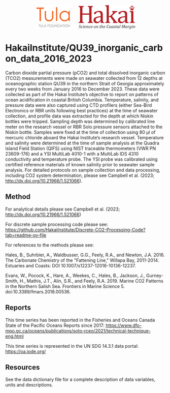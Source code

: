 <div align='center'>
    <a href='https://tula.org'><img height='75px' src=docs/logos/tula-logo.png /></a>
    &nbsp;&nbsp;&nbsp;&nbsp;
    <a href='https://hakai.org'><img height='75px' src=docs/logos/hakai-logo.png /></a>
</div>

# HakaiInstitute/QU39_inorganic_carbon_data_2016_2023

Carbon dioxide partial pressure (pCO2) and total dissolved inorganic carbon (TCO2) measurements were made on seawater collected from 12 depths at oceanographic station QU39 in the northern Strait of Georgia approximately every two weeks from January 2016 to December 2023. These data were collected as part of the Hakai Institute’s objective to report on patterns of ocean acidification in coastal British Columbia. Temperature, salinity, and pressure data were also captured using CTD profilers (either Sea-Bird Electronics or RBR units following best practices) at the time of seawater collection, and profile data was extracted for the depth at which Niskin bottles were tripped. Sampling depth was determined by calibrated line meter on the research vessel or RBR Solo pressure sensors attached to the Niskin bottle. Samples were fixed at the time of collection using 80 µl of mercuric chloride aboard the Hakai Institute’s research vessel. Temperature and salinity were determined at the time of sample analysis at the Quadra Island Field Station (QIFS) using NIST traceable thermometers (VWR PN 23609-176) and a YSI MultiLab 4010-1 with a MultiLab IDS 4310 conductivity and temperature probe. The YSI probe was calibrated using certified reference materials of known salinity prior to seawater sample analysis. For detailed protocols on sample collection and data processing, including CO2 system determination, please see Campbell et al. (2023; http://dx.doi.org/10.21966/1.521066). 

## Method

For analytical details please see Campbell et al. (2023; http://dx.doi.org/10.21966/1.521066)

For discrete sample processing code please see: https://github.com/HakaiInstitute/Discrete-CO2-Processing-Code?tab=readme-ov-file

For references to the methods please see: 

Hales, B., Suhrbier, A., Waldbusser, G.G., Feely, R.A., and Newton, J.A. 2016. The Carbonate Chemistry of the "Fattening Line," Willapa Bay, 2011-2014. Estuaries and Coasts: DOI 10.1007/s12237-12016-10136-12237.

Evans, W., Pocock, K., Hare, A., Weekes, C., Hales, B., Jackson, J., Gurney-Smith, H., Mathis, J.T., Alin, S.R., and Feely, R.A. 2019. Marine CO2 Patterns in the Northern Salish Sea. Frontiers in Marine Science 5. doi:10.3389/fmars.2018.00536.

## Reports

This time series has been reported in the Fisheries and Oceans Canada State of the Pacific Oceans Reports since 2017: https://www.dfo-mpo.gc.ca/oceans/publications/soto-rceo/2021/technical-technique-eng.html

This time series is represented in the UN SDG 14.3.1 data portal: https://oa.iode.org/

## Resources

See the data dictionary file for a complete description of data variables, units
and descriptions.
